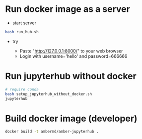 # Run docker image as a server

- start server

```bash
bash run_hub.sh
```

- try

  - Paste "http://127.0.0.1:8000/" to your web browser
  - Login with username='hello' and password=666666

# Run jupyterhub without docker

```bash
# require conda
bash setup_jupyterhub_without_docker.sh
jupyterhub
```

# Build docker image (developer)

```bash
docker build -t ambermd/amber-jupyterhub .
```

